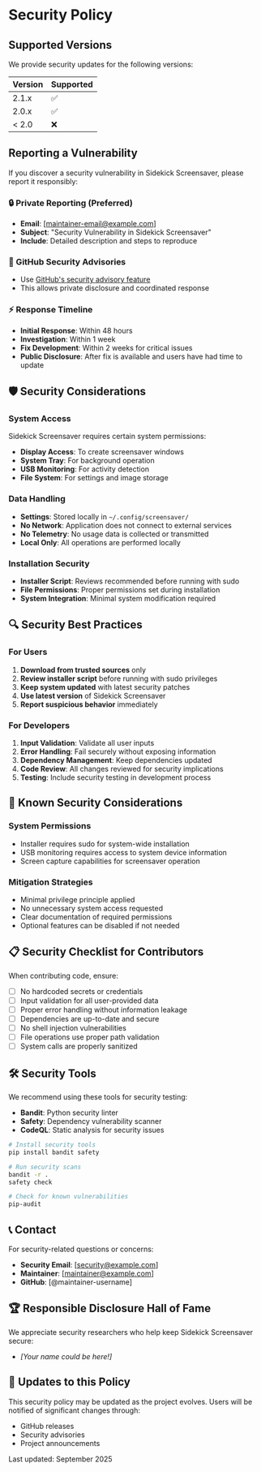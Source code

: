 # Security Policy

## Supported Versions

We provide security updates for the following versions:

| Version | Supported          |
| ------- | ------------------ |
| 2.1.x   | :white_check_mark: |
| 2.0.x   | :white_check_mark: |
| < 2.0   | :x:                |

## Reporting a Vulnerability

If you discover a security vulnerability in Sidekick Screensaver, please report it responsibly:

### 🔒 Private Reporting (Preferred)
- **Email**: [maintainer-email@example.com]
- **Subject**: "Security Vulnerability in Sidekick Screensaver"
- **Include**: Detailed description and steps to reproduce

### 🐛 GitHub Security Advisories
- Use [GitHub's security advisory feature](https://github.com/yourusername/sidekick-screensaver/security/advisories)
- This allows private disclosure and coordinated response

### ⚡ Response Timeline
- **Initial Response**: Within 48 hours
- **Investigation**: Within 1 week
- **Fix Development**: Within 2 weeks for critical issues
- **Public Disclosure**: After fix is available and users have had time to update

## 🛡️ Security Considerations

### System Access
Sidekick Screensaver requires certain system permissions:
- **Display Access**: To create screensaver windows
- **System Tray**: For background operation
- **USB Monitoring**: For activity detection
- **File System**: For settings and image storage

### Data Handling
- **Settings**: Stored locally in `~/.config/screensaver/`
- **No Network**: Application does not connect to external services
- **No Telemetry**: No usage data is collected or transmitted
- **Local Only**: All operations are performed locally

### Installation Security
- **Installer Script**: Reviews recommended before running with sudo
- **File Permissions**: Proper permissions set during installation
- **System Integration**: Minimal system modification required

## 🔍 Security Best Practices

### For Users
1. **Download from trusted sources** only
2. **Review installer script** before running with sudo privileges
3. **Keep system updated** with latest security patches
4. **Use latest version** of Sidekick Screensaver
5. **Report suspicious behavior** immediately

### For Developers
1. **Input Validation**: Validate all user inputs
2. **Error Handling**: Fail securely without exposing information
3. **Dependency Management**: Keep dependencies updated
4. **Code Review**: All changes reviewed for security implications
5. **Testing**: Include security testing in development process

## 🚨 Known Security Considerations

### System Permissions
- Installer requires sudo for system-wide installation
- USB monitoring requires access to system device information
- Screen capture capabilities for screensaver operation

### Mitigation Strategies
- Minimal privilege principle applied
- No unnecessary system access requested
- Clear documentation of required permissions
- Optional features can be disabled if not needed

## 📋 Security Checklist for Contributors

When contributing code, ensure:
- [ ] No hardcoded secrets or credentials
- [ ] Input validation for all user-provided data
- [ ] Proper error handling without information leakage
- [ ] Dependencies are up-to-date and secure
- [ ] No shell injection vulnerabilities
- [ ] File operations use proper path validation
- [ ] System calls are properly sanitized

## 🛠️ Security Tools

We recommend using these tools for security testing:
- **Bandit**: Python security linter
- **Safety**: Dependency vulnerability scanner
- **CodeQL**: Static analysis for security issues

```bash
# Install security tools
pip install bandit safety

# Run security scans
bandit -r .
safety check

# Check for known vulnerabilities
pip-audit
```

## 📞 Contact

For security-related questions or concerns:
- **Security Email**: [security@example.com]
- **Maintainer**: [maintainer@example.com]
- **GitHub**: [@maintainer-username]

## 🏆 Responsible Disclosure Hall of Fame

We appreciate security researchers who help keep Sidekick Screensaver secure:

- *[Your name could be here!]*

## 🔄 Updates to this Policy

This security policy may be updated as the project evolves. Users will be notified of significant changes through:
- GitHub releases
- Security advisories
- Project announcements

Last updated: September 2025
